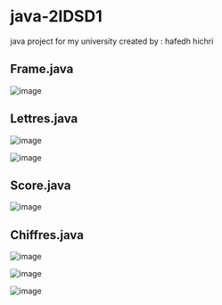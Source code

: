 # java-2IDSD1

java project for my university
created by : hafedh hichri

## Frame.java

![image](https://user-images.githubusercontent.com/70411813/145728003-12e50f0e-7c28-4613-8e3a-99327b537301.png)

## Lettres.java

![image](https://user-images.githubusercontent.com/70411813/145730398-acdde65e-e17c-4651-8229-4188bcea9539.png)

![image](https://user-images.githubusercontent.com/70411813/145730423-0cfd99af-c1b8-4a81-a32a-3eb558abec2c.png)

## Score.java

![image](https://user-images.githubusercontent.com/70411813/145730506-1ae5ad69-e3e0-4746-bfda-638852fbb799.png)

## Chiffres.java

![image](https://user-images.githubusercontent.com/70411813/145730560-c8f50511-b994-40c3-88cb-80a64b6a91cb.png)

![image](https://user-images.githubusercontent.com/70411813/145730719-79911756-6274-4da1-932a-95dac4bb6bfb.png)

![image](https://user-images.githubusercontent.com/70411813/145730731-25cb2d82-1316-4cc1-8739-b871025b1d17.png)
